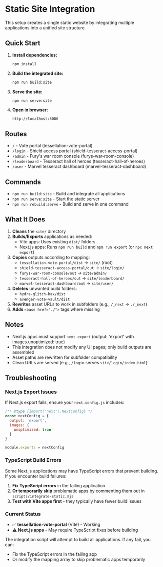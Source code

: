 # Static Site Integration

This setup creates a single static website by integrating multiple applications into a unified site structure.

## Quick Start

1. **Install dependencies:**
   ```bash
   npm install
   ```

2. **Build the integrated site:**
   ```bash
   npm run build:site
   ```

3. **Serve the site:**
   ```bash
   npm run serve:site
   ```

4. **Open in browser:**
   ```
   http://localhost:8080
   ```

## Routes

- `/` - Vote portal (tessellation-vote-portal)
- `/login` - Shield access portal (shield-tesseract-access-portal)
- `/admin` - Fury's war room console (furys-war-room-console)
- `/leaderboard` - Tesseract hall of heroes (tesseract-hall-of-heroes)
- `/user` - Marvel tesseract dashboard (marvel-tesseract-dashboard)

## Commands

- `npm run build:site` - Build and integrate all applications
- `npm run serve:site` - Start the static server
- `npm run rebuild:serve` - Build and serve in one command

## What It Does

1. **Cleans** the `site/` directory
2. **Builds/Exports** applications as needed:
   - Vite apps: Uses existing `dist/` folders
   - Next.js apps: Runs `npm run build` and `npm run export` (or `npx next export`)
3. **Copies** outputs according to mapping:
   - `tessellation-vote-portal/dist` → `site/` (root)
   - `shield-tesseract-access-portal/out` → `site/login/`
   - `furys-war-room-console/out` → `site/admin/`
   - `tesseract-hall-of-heroes/out` → `site/leaderboard/`
   - `marvel-tesseract-dashboard/out` → `site/user/`
4. **Deletes** unwanted build folders:
   - `hydra-glitch-hax/dist`
   - `avenger-vote-vault/dist`
5. **Rewrites** asset URLs to work in subfolders (e.g., `/_next` → `./_next`)
6. **Adds** `<base href="./">` tags where missing

## Notes

- Next.js apps must support `next export` (output: 'export' with images.unoptimized: true)
- This integration does not modify any UI pages; only build outputs are assembled
- Asset paths are rewritten for subfolder compatibility
- Clean URLs are served (e.g., `/login` serves `site/login/index.html`)

## Troubleshooting

### Next.js Export Issues

If Next.js export fails, ensure your `next.config.js` includes:
```javascript
/** @type {import('next').NextConfig} */
const nextConfig = {
  output: 'export',
  images: {
    unoptimized: true
  }
}

module.exports = nextConfig
```

### TypeScript Build Errors

Some Next.js applications may have TypeScript errors that prevent building. If you encounter build failures:

1. **Fix TypeScript errors** in the failing application
2. **Or temporarily skip** problematic apps by commenting them out in `scripts/integrate-static.mjs`
3. **Test with Vite apps first** - they typically have fewer build issues

### Current Status

- ✅ **tessellation-vote-portal** (Vite) - Working
- ⚠️ **Next.js apps** - May require TypeScript fixes before building

The integration script will attempt to build all applications. If any fail, you can:
- Fix the TypeScript errors in the failing app
- Or modify the mapping array to skip problematic apps temporarily
